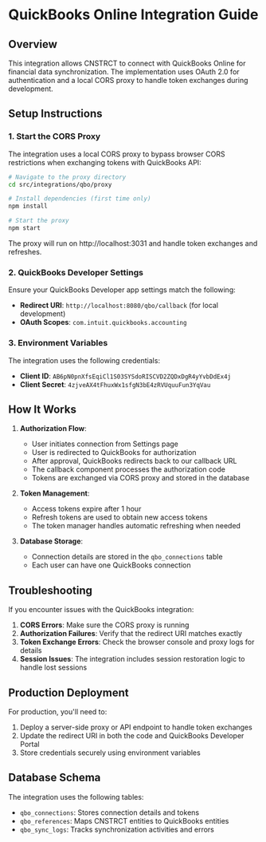 # QuickBooks Online Integration Guide

## Overview

This integration allows CNSTRCT to connect with QuickBooks Online for financial data synchronization. The implementation uses OAuth 2.0 for authentication and a local CORS proxy to handle token exchanges during development.

## Setup Instructions

### 1. Start the CORS Proxy

The integration uses a local CORS proxy to bypass browser CORS restrictions when exchanging tokens with QuickBooks API:

```bash
# Navigate to the proxy directory
cd src/integrations/qbo/proxy

# Install dependencies (first time only)
npm install

# Start the proxy
npm start
```

The proxy will run on http://localhost:3031 and handle token exchanges and refreshes.

### 2. QuickBooks Developer Settings

Ensure your QuickBooks Developer app settings match the following:

- **Redirect URI**: `http://localhost:8080/qbo/callback` (for local development)
- **OAuth Scopes**: `com.intuit.quickbooks.accounting`

### 3. Environment Variables

The integration uses the following credentials:

- **Client ID**: `AB6pN0pnXfsEqiCl1S03SYSdoRISCVD2ZQDxDgR4yYvbDdEx4j`
- **Client Secret**: `4zjveAX4tFhuxWx1sfgN3bE4zRVUquuFun3YqVau`

## How It Works

1. **Authorization Flow**:
   - User initiates connection from Settings page
   - User is redirected to QuickBooks for authorization
   - After approval, QuickBooks redirects back to our callback URL
   - The callback component processes the authorization code
   - Tokens are exchanged via CORS proxy and stored in the database

2. **Token Management**:
   - Access tokens expire after 1 hour
   - Refresh tokens are used to obtain new access tokens
   - The token manager handles automatic refreshing when needed

3. **Database Storage**:
   - Connection details are stored in the `qbo_connections` table
   - Each user can have one QuickBooks connection

## Troubleshooting

If you encounter issues with the QuickBooks integration:

1. **CORS Errors**: Make sure the CORS proxy is running
2. **Authorization Failures**: Verify that the redirect URI matches exactly
3. **Token Exchange Errors**: Check the browser console and proxy logs for details
4. **Session Issues**: The integration includes session restoration logic to handle lost sessions

## Production Deployment

For production, you'll need to:

1. Deploy a server-side proxy or API endpoint to handle token exchanges
2. Update the redirect URI in both the code and QuickBooks Developer Portal
3. Store credentials securely using environment variables

## Database Schema

The integration uses the following tables:

- `qbo_connections`: Stores connection details and tokens
- `qbo_references`: Maps CNSTRCT entities to QuickBooks entities
- `qbo_sync_logs`: Tracks synchronization activities and errors
